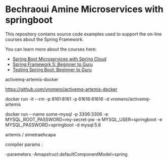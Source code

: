 # Bechraoui Amine Microservices with springboot

This repository contains source code examples used to support the on-line courses about the Spring Framework.

You can learn more about the courses here:
* [Spring Boot Microservices with Spring Cloud](https://www.udemy.com/spring-boot-microservices-with-spring-cloud-beginner-to-guru/?couponCode=GIT_HUB2)
* [Spring Framework 5: Beginner to Guru](https://www.udemy.com/course/spring-framework-5-beginner-to-guru/?couponCode=GITHUB_SFGPETCLINIC)
* [Testing Spring Boot: Beginner to Guru](https://www.udemy.com/testing-spring-boot-beginner-to-guru/?couponCode=GITHUB_REPO_SF5B2G)

activemq-artemis-docker

https://github.com/vromero/activemq-artemis-docker

docker run -it --rm -p 8161:8161 -p 61616:61616 -d vromero/activemq-artemis

docker run --name some-mysql -p 3306:3306 -e MYSQL_ROOT_PASSWORD=my-secret-pw -e MYSQL_USER=springboot -e MYSQL_PASSWORD=springboot -d mysql:5.6

artemis / simetraehcapa

compiler params : 

-parameters -Amapstruct.defaultComponentModel=spring
